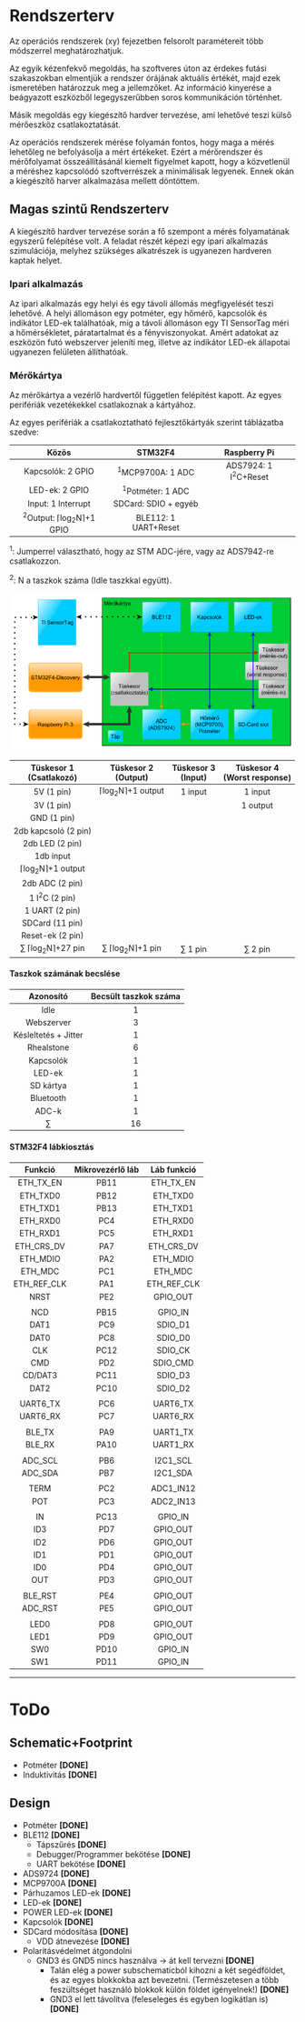 # Rendszerterv

Az operációs rendszerek (xy) fejezetben felsorolt paramétereit több módszerrel meghatározhatjuk.

Az egyik kézenfekvő megoldás, ha szoftveres úton az érdekes futási szakaszokban elmentjük a rendszer órájának aktuális értékét, majd ezek ismeretében határozzuk meg a jellemzőket. Az információ kinyerése a beágyazott eszközből legegyszerűbben soros kommunikáción történhet.

Másik megoldás egy kiegészítő hardver tervezése, ami lehetővé teszi külső mérőeszköz csatlakoztatását.

Az operációs rendszerek mérése folyamán fontos, hogy maga a mérés lehetőleg ne befolyásolja a mért értékeket. Ezért a mérőrendszer és mérőfolyamat összeállításánál kiemelt figyelmet kapott, hogy a közvetlenül a méréshez kapcsolódó szoftverrészek a minimálisak legyenek. Ennek okán a kiegészítő harver alkalmazása mellett döntöttem.


## Magas szintű Rendszerterv

A kiegészítő hardver tervezése során a fő szempont a mérés folyamatának egyszerű felépítése volt. A feladat részét képezi egy ipari alkalmazás szimulációja, melyhez szükséges alkatrészek is ugyanezen hardveren kaptak helyet.


### Ipari alkalmazás

Az ipari alkalmazás egy helyi és egy távoli állomás megfigyelését teszi lehetővé. A helyi állomáson egy potméter, egy hőmérő, kapcsolók és indikátor LED-ek találhatóak, míg a távoli állomáson egy TI SensorTag méri a hőmérsékletet, páratartalmat és a fényviszonyokat. Amért adatokat az eszközön futó webszerver jeleníti meg, illetve az indikátor LED-ek állapotai ugyanezen felületen állíthatóak.


### Mérőkártya

Az mérőkártya a vezérlő hardvertől független felépítést kapott. Az egyes perifériák vezetékekkel csatlakoznak a kártyához.

Az egyes perifériák a csatlakoztatható fejlesztőkártyák szerint táblázatba szedve:

| Közös | STM32F4 | Raspberry Pi |
|:-----:|:-------:|:------------:|
| Kapcsolók: 2 GPIO | <sup>1</sup>MCP9700A: 1 ADC | ADS7924: 1 I<sup>2</sup>C+Reset |
| LED-ek: 2 GPIO | <sup>1</sup>Potméter: 1 ADC |  |
| Input: 1 Interrupt | SDCard: SDIO + egyéb|  |
| <sup>2</sup>Output: &lceil;log<sub>2</sub>N&rceil;+1 GPIO | BLE112: 1 UART+Reset |  |
<sup>1</sup>: Jumperrel választható, hogy az STM ADC-jére, vagy az ADS7942-re csatlakozzon.

<sup>2</sup>: N a taszkok száma (Idle taszkkal együtt).

![system_design](https://github.com/Lyque/diplomaterv/raw/master/Documents/Jegyzetek/Figures/System_design/01_system_design.png "system_design")

| Tüskesor 1 <br>(Csatlakozó) | Tüskesor 2 <br>(Output) | Tüskesor 3 <br>(Input) | Tüskesor 4 <br>(Worst response) |
|:----------:|:----------:|:----------:|:----------:|
| 5V (1 pin) | &lceil;log<sub>2</sub>N&rceil;+1 output | 1 input | 1 input |
| 3V (1 pin) | | | 1 output |
| GND (1 pin) | | | |
| 2db kapcsoló (2 pin)  | | | |
| 2db LED (2 pin) | | | |
| 1db input | | | |
| &lceil;log<sub>2</sub>N&rceil;+1 output | | | |
| 2db ADC (2 pin) | | | |
| 1 I<sup>2</sup>C (2 pin) | | | |
| 1 UART (2 pin) | | | |
| SDCard (11 pin) | | | |
| Reset-ek (2 pin) | | | |
| &sum; &lceil;log<sub>2</sub>N&rceil;+27 pin | &sum; &lceil;log<sub>2</sub>N&rceil;+1 pin | &sum; 1 pin | &sum; 2 pin |


#### Taszkok számának becslése

| Azonosító | Becsült taszkok száma |
|:---------:|:---------------------:|
| Idle | 1 |
| Webszerver | 3 |
| Késleltetés + Jitter | 1 |
| Rhealstone | 6 |
| Kapcsolók | 1 |
| LED-ek | 1 |
| SD kártya | 1 |
| Bluetooth | 1 |
| ADC-k | 1 |
| &sum; | 16 |


#### STM32F4 lábkiosztás

| Funkció | Mikrovezérlő láb | Láb funkció |
|:-------:|:----------------:|:-----------:|
| ETH_TX_EN | PB11 | ETH_TX_EN |
| ETH_TXD0 | PB12 | ETH_TXD0 |
| ETH_TXD1 | PB13 | ETH_TXD1 |
| ETH_RXD0 | PC4 | ETH_RXD0 |
| ETH_RXD1 | PC5 | ETH_RXD1 |
| ETH_CRS_DV | PA7 | ETH_CRS_DV |
| ETH_MDIO | PA2 | ETH_MDIO |
| ETH_MDC | PC1 | ETH_MDC |
| ETH_REF_CLK | PA1 | ETH_REF_CLK |
| NRST | PE2 | GPIO_OUT |
|  |  |  |
| NCD | PB15 | GPIO_IN |
| DAT1 | PC9 | SDIO_D1 |
| DAT0 | PC8 | SDIO_D0 |
| CLK | PC12 | SDIO_CK |
| CMD | PD2 | SDIO_CMD |
| CD/DAT3 | PC11 | SDIO_D3 |
| DAT2 | PC10 | SDIO_D2 |
|  |  |  |
| UART6_TX | PC6 | UART6_TX |
| UART6_RX | PC7 | UART6_RX |
|  |  |  |
| BLE_TX | PA9 | UART1_TX |
| BLE_RX | PA10 | UART1_RX |
|  |  |  |
| ADC_SCL | PB6 | I2C1_SCL |
| ADC_SDA | PB7 | I2C1_SDA |
|  |  |  |
| TERM | PC2 | ADC1_IN12 |
| POT | PC3 | ADC2_IN13 |
|  |  |  |
| IN | PC13 | GPIO_IN |
| ID3 | PD7 | GPIO_OUT |
| ID2 | PD6 | GPIO_OUT |
| ID1 | PD1 | GPIO_OUT |
| ID0 | PD4 | GPIO_OUT |
| OUT | PD3 | GPIO_OUT |
|  |  |  |
| BLE_RST | PE4 | GPIO_OUT |
| ADC_RST | PE5 | GPIO_OUT |
|  |  |  |
| LED0 | PD8 | GPIO_OUT |
| LED1 | PD9 | GPIO_OUT |
| SW0 | PD10 | GPIO_IN |
| SW1 | PD11 | GPIO_IN |

--------------------------------------------------

# ToDo

## Schematic+Footprint

- Potméter __[DONE]__
- Induktivitás __[DONE]__


## Design

- Potméter __[DONE]__
- BLE112 __[DONE]__
    - Tápszűrés __[DONE]__
    - Debugger/Programmer bekötése __[DONE]__
    - UART bekötése __[DONE]__
- ADS9724 __[DONE]__
- MCP9700A __[DONE]__
- Párhuzamos LED-ek __[DONE]__
- LED-ek __[DONE]__
- POWER LED-ek __[DONE]__
- Kapcsolók __[DONE]__
- SDCard módosítása __[DONE]__
    - VDD átnevezése __[DONE]__
- Polaritásvédelmet átgondolni
    - GND3 és GND5 nincs használva -> át kell tervezni __[DONE]__
        - Talán elég a power subschematicból kihozni a két segédföldet, és az egyes blokkokba azt bevezetni. (Természetesen a több feszültséget használó blokkok külön földet igényelnek!) __[DONE]__
        - GND3 el lett távolítva (feleseleges és egyben logikátlan is) __[DONE]__